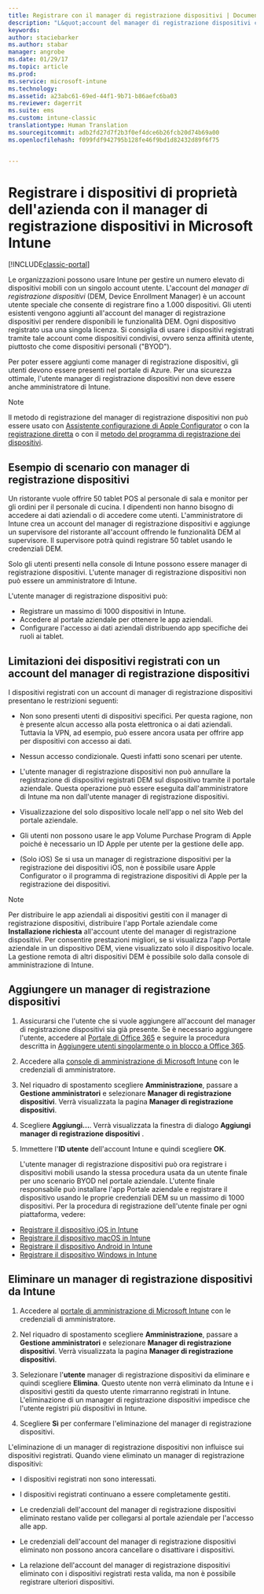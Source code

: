 ```yaml
---
title: Registrare con il manager di registrazione dispositivi | Documentazione Microsoft
description: "L&quot;account del manager di registrazione dispositivi consente di gestire un numero elevato di dispositivi mobili condivisi e di proprietà dell&quot;azienda con un unico account utente."
keywords: 
author: staciebarker
ms.author: stabar
manager: angrobe
ms.date: 01/29/17
ms.topic: article
ms.prod: 
ms.service: microsoft-intune
ms.technology: 
ms.assetid: a23abc61-69ed-44f1-9b71-b86aefc6ba03
ms.reviewer: dagerrit
ms.suite: ems
ms.custom: intune-classic
translationtype: Human Translation
ms.sourcegitcommit: adb2fd27d7f2b3f0ef4dce6b26fcb20d74b69a00
ms.openlocfilehash: f099fdf942795b128fe46f9bd1d82432d89f6f75


---
```



# <a name="enroll-corporate-owned-devices-with-the-device-enrollment-manager-in-microsoft-intune"></a>Registrare i dispositivi di proprietà dell'azienda con il manager di registrazione dispositivi in Microsoft Intune

[!INCLUDE[classic-portal](../includes/classic-portal.md)]

Le organizzazioni possono usare Intune per gestire un numero elevato di dispositivi mobili con un singolo account utente. L'account del *manager di registrazione dispositivi* (DEM, Device Enrollment Manager) è un account utente speciale che consente di registrare fino a 1.000 dispositivi. Gli utenti esistenti vengono aggiunti all'account del manager di registrazione dispositivi per rendere disponibili le funzionalità DEM. Ogni dispositivo registrato usa una singola licenza. Si consiglia di usare i dispositivi registrati tramite tale account come dispositivi condivisi, ovvero senza affinità utente, piuttosto che come dispositivi personali ("BYOD").  

Per poter essere aggiunti come manager di registrazione dispositivi, gli utenti devono essere presenti nel portale di Azure. Per una sicurezza ottimale, l'utente manager di registrazione dispositivi non deve essere anche amministratore di Intune.

>[!NOTE]
>Il metodo di registrazione del manager di registrazione dispositivi non può essere usato con [Assistente configurazione di Apple Configurator](ios-setup-assistant-enrollment-in-microsoft-intune.md) o con la [registrazione diretta](ios-direct-enrollment-in-microsoft-intune.md) o con il [metodo del programma di registrazione dei dispositivi](ios-device-enrollment-program-in-microsoft-intune.md). 

## <a name="example-of-a-device-enrollment-manager-scenario"></a>Esempio di scenario con manager di registrazione dispositivi

Un ristorante vuole offrire 50 tablet POS al personale di sala e monitor per gli ordini per il personale di cucina. I dipendenti non hanno bisogno di accedere ai dati aziendali o di accedere come utenti. L'amministratore di Intune crea un account del manager di registrazione dispositivi e aggiunge un supervisore del ristorante all'account offrendo le funzionalità DEM al supervisore. Il supervisore potrà quindi registrare 50 tablet usando le credenziali DEM.

Solo gli utenti presenti nella console di Intune possono essere manager di registrazione dispositivi. L'utente manager di registrazione dispositivi non può essere un amministratore di Intune.

L'utente manager di registrazione dispositivi può:

-   Registrare un massimo di 1000 dispositivi in Intune.
-   Accedere al portale aziendale per ottenere le app aziendali.
-   Configurare l'accesso ai dati aziendali distribuendo app specifiche dei ruoli ai tablet.

## <a name="limitations-of-devices-that-are-enrolled-with-a-dem-account"></a>Limitazioni dei dispositivi registrati con un account del manager di registrazione dispositivi

I dispositivi registrati con un account di manager di registrazione dispositivi presentano le restrizioni seguenti:

  - Non sono presenti utenti di dispositivi specifici. Per questa ragione, non è presente alcun accesso alla posta elettronica o ai dati aziendali. Tuttavia la VPN, ad esempio, può essere ancora usata per offrire app per dispositivi con accesso ai dati.

  - Nessun accesso condizionale. Questi infatti sono scenari per utente.

  - L'utente manager di registrazione dispositivi non può annullare la registrazione di dispositivi registrati DEM sul dispositivo tramite il portale aziendale. Questa operazione può essere eseguita dall'amministratore di Intune ma non dall'utente manager di registrazione dispositivi.

  - Visualizzazione del solo dispositivo locale nell'app o nel sito Web del portale aziendale.
 
  - Gli utenti non possono usare le app Volume Purchase Program di Apple poiché è necessario un ID Apple per utente per la gestione delle app.
 
  - (Solo iOS) Se si usa un manager di registrazione dispositivi per la registrazione dei dispositivi iOS, non è possibile usare Apple Configurator o il programma di registrazione dispositivi di Apple per la registrazione dei dispositivi.

> [!NOTE]
> Per distribuire le app aziendali ai dispositivi gestiti con il manager di registrazione dispositivi, distribuire l'app Portale aziendale come **Installazione richiesta** all'account utente del manager di registrazione dispositivi.
> Per consentire prestazioni migliori, se si visualizza l'app Portale aziendale in un dispositivo DEM, viene visualizzato solo il dispositivo locale. La gestione remota di altri dispositivi DEM è possibile solo dalla console di amministrazione di Intune.


## <a name="add-a-device-enrollment-manager"></a>Aggiungere un manager di registrazione dispositivi

1.  Assicurarsi che l'utente che si vuole aggiungere all'account del manager di registrazione dispositivi sia già presente. Se è necessario aggiungere l'utente, accedere al [Portale di Office 365](http://go.microsoft.com/fwlink/p/?LinkId=698854) e seguire la procedura descritta in [Aggiungere utenti singolarmente o in blocco a Office 365](https://support.office.com/article/Add-users-individually-or-in-bulk-to-Office-365-Admin-Help-1970f7d6-03b5-442f-b385-5880b9c256ec).

2.  Accedere alla [console di amministrazione di Microsoft Intune](http://manage.microsoft.com) con le credenziali di amministratore.

3.  Nel riquadro di spostamento scegliere **Amministrazione**, passare a **Gestione amministratori** e selezionare **Manager di registrazione dispositivi**. Verrà visualizzata la pagina **Manager di registrazione dispositivi**.

4.  Scegliere **Aggiungi...**. Verrà visualizzata la finestra di dialogo **Aggiungi manager di registrazione dispositivi** .

5.  Immettere l'**ID utente** dell'account Intune e quindi scegliere **OK**. 

    L'utente manager di registrazione dispositivi può ora registrare i dispositivi mobili usando la stessa procedura usata da un utente finale per uno scenario BYOD nel portale aziendale. L'utente finale responsabile può installare l'app Portale aziendale e registrare il dispositivo usando le proprie credenziali DEM su un massimo di 1000 dispositivi. Per la procedura di registrazione dell'utente finale per ogni piattaforma, vedere:

  - [Registrare il dispositivo iOS in Intune](https://docs.microsoft.com/intune/enduser/enroll-your-device-in-intune-ios)
  - [Registrare il dispositivo macOS in Intune](https://docs.microsoft.com/intune/enduser/enroll-your-device-in-intune-macos)
  - [Registrare il dispositivo Android in Intune](https://docs.microsoft.com/intune/enduser/enroll-your-device-in-intune-android)
  - [Registrare il dispositivo Windows in Intune](https://docs.microsoft.com/intune/enduser/enroll-your-device-in-intune-windows)

## <a name="delete-a-device-enrollment-manager-from-intune"></a>Eliminare un manager di registrazione dispositivi da Intune

1.  Accedere al [portale di amministrazione di Microsoft Intune](http://manage.microsoft.com) con le credenziali di amministratore.

2.  Nel riquadro di spostamento scegliere **Amministrazione**, passare a **Gestione amministratori** e selezionare **Manager di registrazione dispositivi**. Verrà visualizzata la pagina **Manager di registrazione dispositivi**.

3.  Selezionare l'**utente** manager di registrazione dispositivi da eliminare e quindi scegliere **Elimina**. Questo utente non verrà eliminato da Intune e i dispositivi gestiti da questo utente rimarranno registrati in Intune. L'eliminazione di un manager di registrazione dispositivi impedisce che l'utente registri più dispositivi in Intune.

4.  Scegliere **Sì** per confermare l'eliminazione del manager di registrazione dispositivi.

L'eliminazione di un manager di registrazione dispositivi non influisce sui dispositivi registrati. Quando viene eliminato un manager di registrazione dispositivi:

-   I dispositivi registrati non sono interessati.

-   I dispositivi registrati continuano a essere completamente gestiti.

-   Le credenziali dell'account del manager di registrazione dispositivi eliminato restano valide per collegarsi al portale aziendale per l'accesso alle app.

-   Le credenziali dell'account del manager di registrazione dispositivi eliminato non possono ancora cancellare o disattivare i dispositivi.

-   La relazione dell'account del manager di registrazione dispositivi eliminato con i dispositivi registrati resta valida, ma non è possibile registrare ulteriori dispositivi.



<!--HONumber=Feb17_HO1-->


